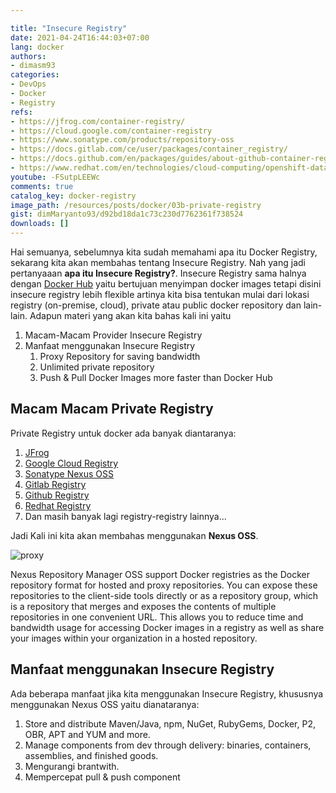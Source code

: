 ```yaml
---

title: "Insecure Registry"
date: 2021-04-24T16:44:03+07:00
lang: docker
authors:
- dimasm93
categories:
- DevOps
- Docker
- Registry
refs: 
- https://jfrog.com/container-registry/
- https://cloud.google.com/container-registry
- https://www.sonatype.com/products/repository-oss
- https://docs.gitlab.com/ce/user/packages/container_registry/
- https://docs.github.com/en/packages/guides/about-github-container-registry
- https://www.redhat.com/en/technologies/cloud-computing/openshift-data-foundation
youtube: -FSutpLEEWc
comments: true
catalog_key: docker-registry
image_path: /resources/posts/docker/03b-private-registry
gist: dimMaryanto93/d92bd18da1c73c230d7762361f738524
downloads: []
---
```


Hai semuanya, sebelumnya kita sudah memahami apa itu Docker Registry, sekarang kita akan membahas tentang Insecure Registry. 
Nah yang jadi pertanyaaan **apa itu Insecure Registry?**. Insecure Registry sama halnya dengan [Docker Hub](https://hub.docker.com/) yaitu bertujuan menyimpan docker images tetapi disini insecure registry lebih flexible artinya kita bisa tentukan mulai dari lokasi registry (on-premise, cloud), private atau public docker repository dan lain-lain. Adapun materi yang akan kita bahas kali ini yaitu

1. Macam-Macam Provider Insecure Registry
2. Manfaat menggunakan Insecure Registry
    1. Proxy Repository for saving bandwidth
    2. Unlimited private repository
    3. Push & Pull Docker Images more faster than Docker Hub

<!--more-->

## Macam Macam Private Registry

Private Registry untuk docker ada banyak diantaranya:

1. [JFrog](https://jfrog.com/container-registry/)
2. [Google Cloud Registry](https://cloud.google.com/container-registry)
3. [Sonatype Nexus OSS](https://www.sonatype.com/products/repository-oss)
4. [Gitlab Registry](https://docs.gitlab.com/ce/user/packages/container_registry/)
5. [Github Registry](https://docs.github.com/en/packages/guides/about-github-container-registry)
6. [Redhat Registry](https://www.redhat.com/en/technologies/cloud-computing/openshift-data-foundation)
7. Dan masih banyak lagi registry-registry lainnya...

Jadi Kali ini kita akan membahas menggunakan **Nexus OSS**.

![proxy](https://www.sonatype.com/hs-fs/hubfs/Nexus_Repo_SDLC@2x.png?width=956&name=Nexus_Repo_SDLC@2x.png)

Nexus Repository Manager OSS support Docker registries as the Docker repository format for hosted and proxy repositories. You can expose these repositories to the client-side tools directly or as a repository group, which is a repository that merges and exposes the contents of multiple repositories in one convenient URL. This allows you to reduce time and bandwidth usage for accessing Docker images in a registry as well as share your images within your organization in a hosted repository.

## Manfaat menggunakan Insecure Registry

Ada beberapa manfaat jika kita menggunakan Insecure Registry, khususnya menggunakan Nexus OSS yaitu dianataranya:

1. Store and distribute Maven/Java, npm, NuGet, RubyGems, Docker, P2, OBR, APT and YUM and more.
2. Manage components from dev through delivery: binaries, containers, assemblies, and finished goods.
3. Mengurangi brantwith.
4. Mempercepat pull & push component